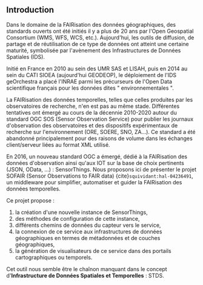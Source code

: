 ## Introduction

Dans le domaine de la FAIRisation des données géographiques, des standards ouverts ont été initiés il y a plus de 20 ans par l'Open Geospatial Consortium (WMS, WFS, WCS, etc.). Aujourd'hui, les outils de diffusion, de partage et de réutilisation de ce type de données ont atteint une certaine maturité, symbolisée par l'avènement des Infrastructures de Données Spatiales (IDS). 

Initié en France en 2010 au sein des UMR SAS et LISAH, puis en 2014 au sein du CATI SIOEA (aujourd'hui GEODEOP), le déploiement de l'IDS geOrchestra a placé l'INRAE parmi les précurseurs de l'Open Data scientifique français pour les données dites " environnementales ".

La FAIRisation des données temporelles, telles que celles produites par les observatoires de recherche, n'en est pas au même stade. Différentes tentatives ont émergé au cours de la décennie 2010-2020 autour du standard OGC SOS (Sensor Observation Service) pour publier les journaux d'observation des observatoires et des dispositifs expérimentaux de recherche sur l'environnement (ORE, SOERE, SNO, ZA...). Ce standard a été abandonné principalement pour des raisons de volume dans les échanges client/serveur liées au format XML utilisé.

En 2016, un nouveau standard OGC a émergé, dédié à la FAIRisation des données d'observation ainsi qu'aux IOT sur la base de choix pertinents (JSON, OData, ...) : SensorThings. 
Nous proposons ici de présenter le projet SOFAIR (Sensor Observations to FAIR data) {cite}`squividant:hal-04236491`, un middleware pour simplifier, automatiser et guider la FAIRisation des données temporelles. 

Ce projet propose :
1. la création d'une nouvelle instance de SensorThings,
2. des méthodes de configuration de cette instance,
3. différents chemins de données du capteur vers le service,
4. la connexion de ce service aux infrastructures de données géographiques en termes de métadonnées et de couches géographiques,
5. la génération de visualisateurs de ce service dans des portails cartographiques ou temporels.

Cet outil nous semble être le chaînon manquant dans le concept d'**Infrastructure de Données Spatiales et Temporelles** : STDS.
